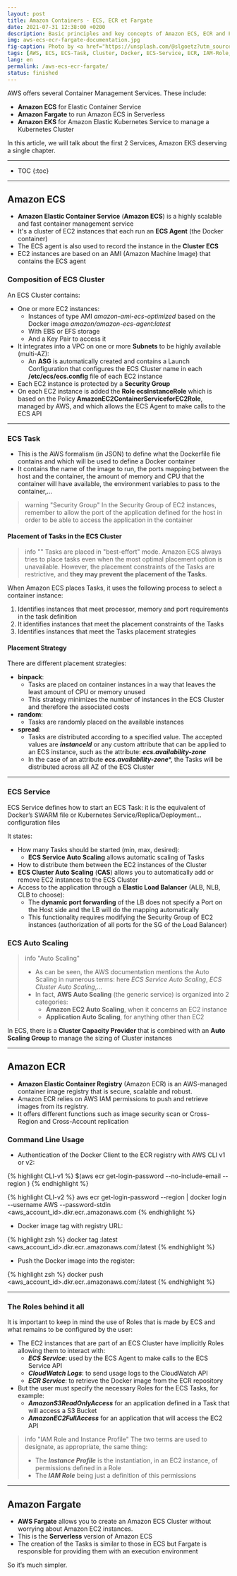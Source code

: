 ```yaml
---
layout: post
title: Amazon Containers - ECS, ECR et Fargate
date: 2021-07-31 12:38:00 +0200
description: Basic principles and key concepts of Amazon ECS, ECR and Fargate to know. Tutorial, instructions.
img: aws-ecs-ecr-fargate-documentation.jpg
fig-caption: Photo by <a href="https://unsplash.com/@slgoetz?utm_source=unsplash&utm_medium=referral&utm_content=creditCopyText">Simon Goetz</a> on <a href="https://unsplash.com/collections/514990/architecture?utm_source=unsplash&utm_medium=referral&utm_content=creditCopyText">Unsplash</a>
tags: [AWS, ECS, ECS-Task, Cluster, Docker, ECS-Service, ECR, IAM-Role, Instance-Profile, Fargate, AMI, Auto-Scaling, ASG, ELB, Documentation]
lang: en
permalink: /aws-ecs-ecr-fargate/
status: finished
---
```


AWS offers several Container Management Services. These include:
- **Amazon ECS** for Elastic Container Service
- **Amazon Fargate** to run Amazon ECS in Serverless
- **Amazon EKS** for Amazon Elastic Kubernetes Service to manage a Kubernetes Cluster

In this article, we will talk about the first 2 Services, Amazon EKS deserving a single chapter.

<hr class="hr-text" data-content="Content">

* TOC
{:toc}

<hr class="hr-text" data-content="ECS">

## Amazon ECS

- **Amazon Elastic Container Service** (**Amazon ECS**) is a highly scalable and fast container management service
- It's a cluster of EC2 instances that each run an **ECS Agent** (the Docker container)
- The ECS agent is also used to record the instance in the **Cluster ECS**
- EC2 instances are based on an AMI (Amazon Machine Image) that contains the ECS agent

### Composition of ECS Cluster

An ECS Cluster contains:

- One or more EC2 instances:
    * Instances of type AMI *amazon-ami-ecs-optimized* based on the Docker image *amazon/amazon-ecs-agent:latest*
    * With EBS or EFS storage 
    * And a Key Pair to access it
- It integrates into a VPC on one or more **Subnets** to be highly available (multi-AZ):
    * An **ASG** is automatically created and contains a Launch Configuration that configures the ECS Cluster name in each **/etc/ecs/ecs.config** file of each EC2 instance
- Each EC2 instance is protected by a **Security Group**
- On each EC2 instance is added the **Role ecsInstanceRole** which is based on the Policy **AmazonEC2ContainerServiceforEC2Role**, managed by AWS, and which allows the ECS Agent to make calls to the ECS API

<hr class="hr-text" data-content="ECS Task">

### ECS Task

- This is the AWS formalism (in JSON) to define what the Dockerfile file contains and which will be used to define a Docker container
- It contains the name of the image to run, the ports mapping between the host and the container, the amount of memory and CPU that the container will have available, the environment variables to pass to the container,...

> warning "Security Group"
> In the Security Group of EC2 instances, remember to allow the port of the application defined for the host in order to be able to access the application in the container

#### Placement of Tasks in the ECS Cluster

> info ""
> Tasks are placed in "best-effort" mode. Amazon ECS always tries to place tasks even when the most optimal placement option is unavailable. However, the placement constraints of the Tasks are restrictive, and **they may prevent the placement of the Tasks**.

When Amazon ECS places Tasks, it uses the following process to select a container instance:

1. Identifies instances that meet processor, memory and port requirements in the task definition
1. It identifies instances that meet the placement constraints of the Tasks
1. Identifies instances that meet the Tasks placement strategies

#### Placement Strategy

There are different placement strategies:
- **binpack**: 
    * Tasks are placed on container instances in a way that leaves the least amount of CPU or memory unused
    * This strategy minimizes the number of instances in the ECS Cluster and therefore the associated costs
- **random**:
    * Tasks are randomly placed on the available instances
- **spread**:
    * Tasks are distributed according to a specified value. The accepted values are ***instanceId*** or any custom attribute that can be applied to an ECS instance, such as the attribute: ***ecs.availability-zone***
    * In the case of an attribute ***ecs.availability-zone****, the Tasks will be distributed across all AZ of the ECS Cluster

<hr class="hr-text" data-content="ECS Service">

### ECS Service

ECS Service defines how to start an ECS Task: it is the equivalent of Docker’s SWARM file or Kubernetes  Service/Replica/Deployment... configuration files

It states:
* How many Tasks should be started (min, max, desired):
    - **ECS Service Auto Scaling** allows automatic scaling of Tasks
* How to distribute them between the EC2 instances of the Cluster 
* **ECS Cluster Auto Scaling** (**CAS**) allows you to automatically add or remove EC2 instances to the ECS Cluster
* Access to the application through a **Elastic Load Balancer** (ALB, NLB, CLB to choose):
    - The **dynamic port forwarding** of the LB does not specify a Port on the Host side and the LB will do the mapping automatically
    - This functionality requires modifying the Security Group of EC2 instances (authorization of all ports for the SG of the Load Balancer)

### ECS Auto Scaling 

> info "Auto Scaling"
>
> - As can be seen, the AWS documentation mentions the Auto Scaling in numerous terms: here *ECS Service Auto Scaling*, *ECS Cluster Auto Scaling*,...
> - In fact, **AWS Auto Scaling** (the generic service) is organized into 2 categories:
>   * **Amazon EC2 Auto Scaling**, when it concerns an EC2 instance
>   * **Application Auto Scaling**, for anything other than EC2

In ECS, there is a **Cluster Capacity Provider** that is combined with an **Auto Scaling Group** to manage the sizing of Cluster instances

<hr class="hr-text" data-content="ECR">

## Amazon ECR

- **Amazon Elastic Container Registry** (Amazon ECR) is an AWS-managed container image registry that is secure, scalable and robust.
- Amazon ECR relies on AWS IAM permissions to push and retrieve images from its registry.
- It offers different functions such as image security scan or Cross-Region and Cross-Account replication

### Command Line Usage

- Authentication of the Docker Client to the ECR registry with AWS CLI v1 or v2:

{% highlight CLI-v1 %}
$(aws ecr get-login-password --no-include-email --region <region>)
{% endhighlight %}

{% highlight CLI-v2 %}
aws ecr get-login-password --region <region> | docker login --username AWS --password-stdin <aws_account_id>.dkr.ecr.<region>.amazonaws.com
{% endhighlight %}

- Docker image tag with registry URL:

{% highlight zsh %}
docker tag <docker-image-name>:latest <aws_account_id>.dkr.ecr.<region>.amazonaws.com/<docker-image-name>:latest
{% endhighlight %}

- Push the Docker image into the register:

{% highlight zsh %}
docker push <aws_account_id>.dkr.ecr.<region>.amazonaws.com/<docker-image-name>:latest
{% endhighlight %}

<hr class="hr-text" data-content="Security">

### The Roles behind it all

It is important to keep in mind the use of Roles that is made by ECS and what remains to be configured by the user:
- The EC2 instances that are part of an ECS Cluster have implicitly Roles allowing them to interact with:
    * ***ECS Service***: used by the ECS Agent to make calls to the ECS Service API
    * ***CloudWatch Logs***: to send usage logs to the CloudWatch API
    * ***ECR Service***: to retrieve the Docker image from the ECR repository
- But the user must specify the necessary Roles for the ECS Tasks, for example:
    * ***AmazonS3ReadOnlyAccess*** for an application defined in a Task that will access a S3 Bucket
    * ***AmazonEC2FullAccess*** for an application that will access the EC2 API

> info "IAM Role and Instance Profile"
> The two terms are used to designate, as appropriate, the same thing:
> - The ***Instance Profile*** is the instantiation, in an EC2 instance, of permissions defined in a Role
> - The ***IAM Role*** being just a definition of this permissions

<hr class="hr-text" data-content="Fargate">

## Amazon Fargate

- **AWS Fargate** allows you to create an Amazon ECS Cluster without worrying about Amazon EC2 instances.
- This is the **Serverless** version of Amazon ECS
- The creation of the Tasks is similar to those in ECS but Fargate is responsible for providing them with an execution environment 

So it’s much simpler.